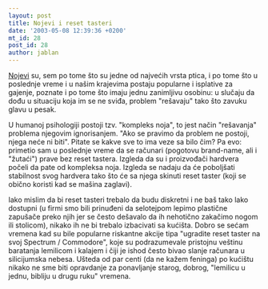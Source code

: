 ```yaml
---
layout: post
title: Nojevi i reset tasteri
date: '2003-05-08 12:39:36 +0200'
mt_id: 28
post_id: 28
author: jablan
---
```

[Nojevi](http://dictionary.reference.com/search?q=ostrich) su, sem po tome što su jedne od najvećih vrsta ptica, i po tome što u poslednje vreme i u našim krajevima postaju popularne i isplative za gajenje, poznate i po tome što imaju jednu zanimljivu osobinu: u slučaju da dođu u situaciju koja im se ne sviđa, problem "rešavaju" tako što zavuku glavu u pesak.

U humanoj psihologiji postoji tzv. "kompleks noja", to jest način "rešavanja" problema njegovim ignorisanjem. "Ako se pravimo da problem ne postoji, njega neće ni biti". Pitate se kakve sve to ima veze sa bilo čim? Pa evo: primetio sam u poslednje vreme da se računari (pogotovu brand-name, ali i "žutaći") prave bez reset tastera. Izgleda da su i proizvođači hardvera počeli da pate od kompleksa noja. Izgleda se nadaju da će poboljšati stabilnost svog hardvera tako što će sa njega skinuti reset taster (koji se obično koristi kad se mašina zaglavi).

Iako mislim da bi reset tasteri trebalo da budu diskretni i ne baš tako lako dostupni (u firmi smo bili prinuđeni da selotejpom lepimo plastične zapušače preko njih jer se često dešavalo da ih nehotično zakačimo nogom ili stolicom), nikako ih ne bi trebalo izbacivati sa kućišta. Dobro se sećam vremena kad su bile popularne riskantne akcije tipa "ugradite reset taster na svoj Spectrum / Commodore", koje su podrazumevale pristojnu veštinu baratanja lemilicom i kalajem i čiji je ishod često bivao slanje računara u silicijumska nebesa. Ušteda od par centi (da ne kažem feninga) po kućištu nikako ne sme biti opravdanje za ponavljanje starog, dobrog, "lemilicu u jednu, bibliju u drugu ruku" vremena.

